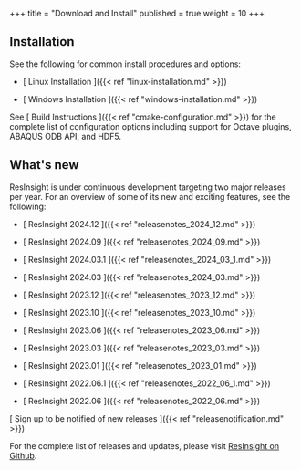 +++
title = "Download and Install"
published = true
weight = 10
+++

## Installation

See the following for common install procedures and options:

- [ Linux Installation ]({{< ref "linux-installation.md" >}})

- [ Windows Installation ]({{< ref "windows-installation.md" >}})

See [ Build Instructions ]({{< ref "cmake-configuration.md" >}}) for the complete list of configuration options including support for 
Octave plugins, ABAQUS ODB API, and HDF5.


## What's new

ResInsight is under continuous development targeting two major releases per year. 
For an overview of some of its new and exciting features, see the following: 

- [ ResInsight 2024.12 ]({{< ref "releasenotes_2024_12.md" >}})

- [ ResInsight 2024.09 ]({{< ref "releasenotes_2024_09.md" >}})

- [ ResInsight 2024.03.1 ]({{< ref "releasenotes_2024_03_1.md" >}})

- [ ResInsight 2024.03 ]({{< ref "releasenotes_2024_03.md" >}})

- [ ResInsight 2023.12 ]({{< ref "releasenotes_2023_12.md" >}})

- [ ResInsight 2023.10 ]({{< ref "releasenotes_2023_10.md" >}})

- [ ResInsight 2023.06 ]({{< ref "releasenotes_2023_06.md" >}})

- [ ResInsight 2023.03 ]({{< ref "releasenotes_2023_03.md" >}})

- [ ResInsight 2023.01 ]({{< ref "releasenotes_2023_01.md" >}})

- [ ResInsight 2022.06.1 ]({{< ref "releasenotes_2022_06_1.md" >}})

- [ ResInsight 2022.06 ]({{< ref "releasenotes_2022_06.md" >}})

[ Sign up to be notified of new releases ]({{< ref "releasenotification.md" >}})

For the complete list of releases and updates, please visit [ResInsight on Github](https://github.com/OPM/ResInsight/releases/).